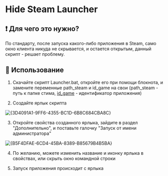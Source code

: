 # Hide Steam Launcher

## ❗ Для чего это нужно?
По стандарту, после запуска какого-либо приложения в Steam, само окно клиента никуда не скрывается, и остается открытым, данный скрипт - решает проблему.

## 🚀 Использование
1. Скачайте скрипт Launcher.bat, откройте его при помощи блокнота, и замените переменные path_steam и id_game на свои (path_steam - путь к папке стима, [id_game](https://steamdb.info/) - идентификатор приложения)

2. Создайте ярлык скрипта

![{3D4091A1-9FF6-4355-BC1D-6B8C684CBA8C}](https://github.com/user-attachments/assets/7d2b8c24-2ac9-4d49-9d48-8beddacbf21d)

3. Откройте свойства созданного ярлыка, зайдите в раздел "Дополнительно", и поставьте галочку "Запуск от имени администратора"

![{B5F4DFAE-6CD4-45BA-8389-B85679B4B5BA}](https://github.com/user-attachments/assets/a939f014-95db-4771-871a-6e5a5c48e09b)

4. По желанию, можете изменить название и иконку ярлыка в свойствах, или скрыть окно командной строки

5. Запуск приложения происходит с ярлыка
